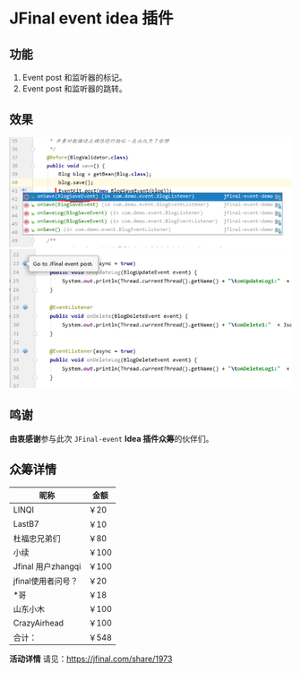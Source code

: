 # JFinal event idea 插件

## 功能
1. Event post 和监听器的标记。
2. Event post 和监听器的跳转。

## 效果
![效果图1](docs/jfinal-eventx-001.png)
![效果图1](docs/jfinal-eventx-002.png)

## 鸣谢
**由衷感谢**参与此次 `JFinal-event` **Idea 插件众筹**的伙伴们。

## 众筹详情
| 昵称         | 金额              |
| ------------ | ----------------- |
| LINQI        | ￥20              |
| LastB7       | ￥10              |
| 杜福忠兄弟们 | ￥80              |
| 小续         | ￥100             |
| Jfinal 用户zhangqi | ￥100       |
| jfinal使用者问号？ | ￥20        |
| *哥          | ￥18              |
| 山东小木     | ￥100             |
| CrazyAirhead | ￥100             |
| 合计：       | ￥548             |

**活动详情** 请见：https://jfinal.com/share/1973
